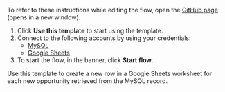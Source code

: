 To refer to these instructions while editing the flow, open the [GitHub page](https://github.com/ot4i/app-connect-templates/tree/main/resources/markdown/Create%20a%20new%20row%20in%20a%20Google%20Sheets%20worksheet%20for%20each%20new%20opportunity%20retrieved%20from%20the%20MySQL%20record_instructions.md) (opens in a new window).

1. Click **Use this template** to start using the template.
2. Connect to the following accounts by using your credentials:
   - [MySQL](https://ibm.biz/acmysql2)
   - [Google Sheets](https://ibm.biz/acgsheets) 
3. To start the flow, in the banner, click **Start flow**.

Use this template to create a new row in a Google Sheets worksheet for each new opportunity retrieved from the MySQL record.
